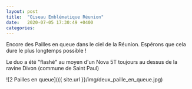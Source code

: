 ```yaml
---
layout: post
title:  "Oiseau Emblématique Réunion"
date:   2020-07-05 17:30:49 +0400
categories: 
---
```


Encore des Pailles en queue dans le ciel de la Réunion. Espérons que cela dure le plus longtemps possible !

Le duo a été "flashé" au moyen d'un Nova 5T toujours au dessus de la ravine Divon (commune de Saint Paul)


![2 Pailles en queue]({{ site.url }}/img/deux_paille_en_queue.jpg)
